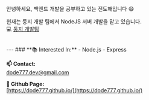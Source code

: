 안녕하세요, 백엔드 개발을 공부하고 있는 전도해입니다 😄


현재는 둥지 개발 팀에서 NodeJS 서버 개발을 맡고 있습니다.  
💻 [둥지 개발팀](https://github.com/Doong-Ji)

<br/>
---
### **📚 Interested In:**  
- Node.js
- Express

<br/>

**📫 Contact:**  
dode777.dev@gmail.com


**📝 Github Page:**  
[https://dode777.github.io/](https://dode777.github.io/) 

